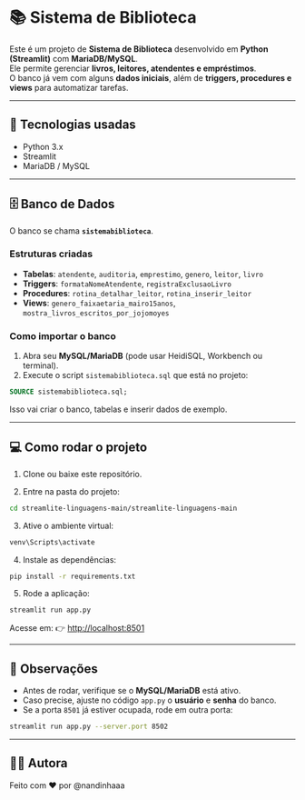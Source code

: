 # 📚 Sistema de Biblioteca

Este é um projeto de **Sistema de Biblioteca** desenvolvido em **Python (Streamlit)** com **MariaDB/MySQL**.  
Ele permite gerenciar **livros, leitores, atendentes e empréstimos**.  
O banco já vem com alguns **dados iniciais**, além de **triggers, procedures e views** para automatizar tarefas.

---

## 🚀 Tecnologias usadas
- Python 3.x  
- Streamlit  
- MariaDB / MySQL  

---

## 🗄️ Banco de Dados

O banco se chama **`sistemabiblioteca`**.

### Estruturas criadas
- **Tabelas**: `atendente`, `auditoria`, `emprestimo`, `genero`, `leitor`, `livro`  
- **Triggers**: `formataNomeAtendente`, `registraExclusaoLivro`  
- **Procedures**: `rotina_detalhar_leitor`, `rotina_inserir_leitor`  
- **Views**: `genero_faixaetaria_mairo15anos`, `mostra_livros_escritos_por_jojomoyes`  

### Como importar o banco
1. Abra seu **MySQL/MariaDB** (pode usar HeidiSQL, Workbench ou terminal).  
2. Execute o script `sistemabiblioteca.sql` que está no projeto:  

```sql
SOURCE sistemabiblioteca.sql;
```

Isso vai criar o banco, tabelas e inserir dados de exemplo.

---

## 💻 Como rodar o projeto

1. Clone ou baixe este repositório.  

2. Entre na pasta do projeto:  
```bash
cd streamlite-linguagens-main/streamlite-linguagens-main
```

3. Ative o ambiente virtual:  
```powershell
venv\Scripts\activate
```

4. Instale as dependências:  
```bash
pip install -r requirements.txt
```

5. Rode a aplicação:  
```bash
streamlit run app.py
```

Acesse em: 👉 [http://localhost:8501](http://localhost:8501)

---

## 📌 Observações
- Antes de rodar, verifique se o **MySQL/MariaDB** está ativo.  
- Caso precise, ajuste no código `app.py` o **usuário** e **senha** do banco.  
- Se a porta `8501` já estiver ocupada, rode em outra porta:  
```bash
streamlit run app.py --server.port 8502
```

---

##  👩‍💻 Autora
Feito com ❤️ por @nandinhaaa

